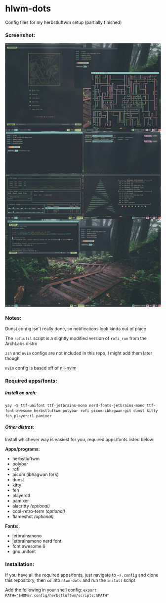 # hlwm-dots
Config files for my herbstluftwm setup (partially finished)

### Screenshot:

![screenshot](herbstluft_rice.png "Screenshot of my rice")

### Notes:

Dunst config isn't really done, so notifications look kinda out of place

The `rofiutil` script is a slightly modified version of `rofi_run` from the ArchLabs distro

`zsh` and `nvim` configs are not included in this repo, I might add them later though

`nvim` config is based off of [nii-nvim](https://github.com/Theory-Of-Everything/nii-nvim)

### Required apps/fonts:

##### Install on arch:

`yay -S ttf-unifont ttf-jetbrains-mono nerd-fonts-jetbrains-mono ttf-font-awesome herbstluftwm polybar rofi picom-ibhagwan-git dunst kitty feh playerctl pamixer`

##### Other distros:

Install whichever way is easiest for you, required apps/fonts listed below:

**Apps/programs:**

- herbstluftwm
- polybar
- rofi
- picom (ibhagwan fork)
- dunst
- kitty
- feh
- playerctl
- pamixer
- alacritty *(optional)*
- cool-retro-term *(optional)*
- flameshot *(optional)*

**Fonts:**

- jetbrainsmono
- jetbrainsmono nerd font
- font awesome 6
- gnu unifont

### Installation:

If you have all the required apps/fonts, just navigate to `~/.config` and clone this repository, then `cd` into `hlwm-dots` and run the `install` script

Add the following in your shell config: `export PATH="$HOME/.config/herbstluftwm/scripts:$PATH"`
